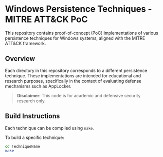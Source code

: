 # Windows Persistence Techniques - MITRE ATT&CK PoC

This repository contains proof-of-concept (PoC) implementations of various persistence techniques for Windows systems, aligned with the MITRE ATT&CK framework.

## Overview

Each directory in this repository corresponds to a different persistence technique. These implementations are intended for educational and research purposes, specifically in the context of evaluating defense mechanisms such as AppLocker.

> **Disclaimer**: This code is for academic and defensive security research only.

## Build Instructions

Each technique can be compiled using `make`.

To build a specific technique:

```bash
cd TechniqueName
make

